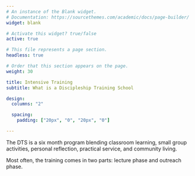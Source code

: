 ```yaml
---
# An instance of the Blank widget.
# Documentation: https://sourcethemes.com/academic/docs/page-builder/
widget: blank

# Activate this widget? true/false
active: true

# This file represents a page section.
headless: true

# Order that this section appears on the page.
weight: 30

title: Intensive Training
subtitle: What is a Discipleship Training School

design:
  columns: "2"

  spacing:
    padding: ["20px", "0", "20px", "0"]

---
```


The DTS is a six month program blending classroom learning, small group activities, personal reflection, practical service, and community living.

Most often, the training comes in two parts: lecture phase and outreach phase.
